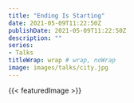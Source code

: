```yaml
---
title: "Ending Is Starting"
date: 2021-05-09T11:22:50Z
publishDate: 2021-05-09T11:22:50Z
description: ""
series:
- Talks
titleWrap: wrap # wrap, noWrap
image: images/talks/city.jpg
---
```

{{< featuredImage >}}
